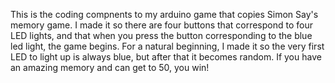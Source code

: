This is the coding compnents to my arduino game that copies Simon Say's memory game. I made it so there are four buttons that correspond to four LED lights, and that when you press the button corresponding to the blue led light, the game begins. For a natural beginning, I made it so the very first LED to light up is always blue, but after that it becomes random. If you have an amazing memory and can get to 50, you win!
